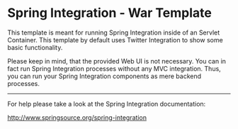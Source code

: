 Spring Integration - War Template
================================================================================

This template is meant for running Spring Integration inside of an Servlet
Container. This template by default uses Twitter Integration to show some basic
functionality.

Please keep in mind, that the provided Web UI is not necessary. You can in fact
run Spring Integration processes without any MVC integration. Thus, you can
run your Spring Integration components as mere backend processes.

--------------------------------------------------------------------------------

For help please take a look at the Spring Integration documentation:

http://www.springsource.org/spring-integration

